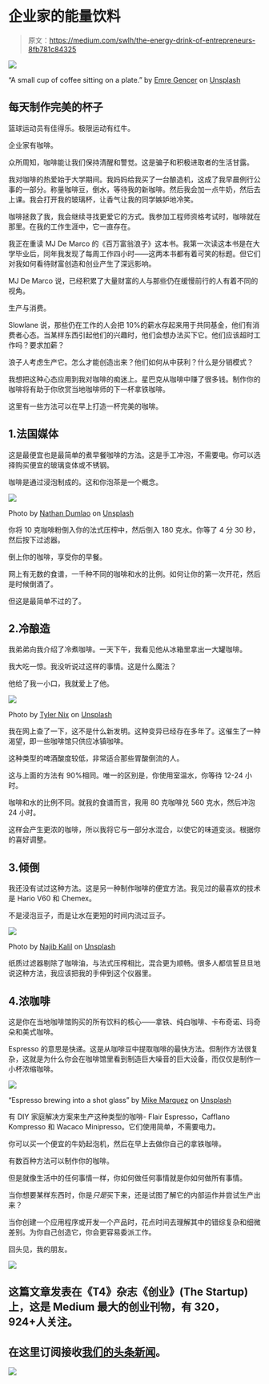 # 企业家的能量饮料

> 原文：<https://medium.com/swlh/the-energy-drink-of-entrepreneurs-8fb781c84325>

![](img/65f61c5d746c08800fda92e6a66e26ec.png)

“A small cup of coffee sitting on a plate.” by [Emre Gencer](https://unsplash.com/@reo?utm_source=medium&utm_medium=referral) on [Unsplash](https://unsplash.com?utm_source=medium&utm_medium=referral)

## 每天制作完美的杯子

篮球运动员有佳得乐。极限运动有红牛。

企业家有咖啡。

众所周知，咖啡能让我们保持清醒和警觉。这是骗子和积极进取者的生活甘露。

我对咖啡的热爱始于大学期间。我妈妈给我买了一台酿造机，这成了我早晨例行公事的一部分。称量咖啡豆，倒水，等待我的新咖啡。然后我会加一点牛奶，然后去上课。我会打开我的玻璃杯，让香气让我的同学嫉妒地冷笑。

咖啡拯救了我，我会继续寻找更爱它的方式。我参加工程师资格考试时，咖啡就在那里。在我的工作生涯中，它一直存在。

我正在重读 MJ De Marco 的《百万富翁浪子》这本书。我第一次读这本书是在大学毕业后，同年我发现了每周工作四小时——这两本书都有着可笑的标题。但它们对我如何看待财富创造和创业产生了深远影响。

MJ De Marco 说，已经积累了大量财富的人与那些仍在缓慢前行的人有着不同的视角。

生产与消费。

Slowlane 说，那些仍在工作的人会把 10%的薪水存起来用于共同基金，他们有消费者心态。当某样东西引起他们的兴趣时，他们会想办法买下它。他们应该超时工作吗？要求加薪？

浪子人考虑生产它。怎么才能创造出来？他们如何从中获利？什么是分销模式？

我想把这种心态应用到我对咖啡的痴迷上。星巴克从咖啡中赚了很多钱。制作你的咖啡将有助于你欣赏当地咖啡师的下一杯拿铁咖啡。

这里有一些方法可以在早上打造一杯完美的咖啡。

## 1.法国媒体

这是最便宜也是最简单的煮早餐咖啡的方法。这是手工冲泡，不需要电。你可以选择购买便宜的玻璃变体或不锈钢。

咖啡是通过浸泡制成的。这和你泡茶是一个概念。

![](img/7f4e68a4d9d9490f99bdfffa65fb073a.png)

Photo by [Nathan Dumlao](https://unsplash.com/@nate_dumlao?utm_source=medium&utm_medium=referral) on [Unsplash](https://unsplash.com?utm_source=medium&utm_medium=referral)

你将 10 克咖啡粉倒入你的法式压榨中，然后倒入 180 克水。你等了 4 分 30 秒，然后按下过滤器。

倒上你的咖啡，享受你的早餐。

网上有无数的食谱，一千种不同的咖啡和水的比例。如何让你的第一次开花，然后是时候倒酒了。

但这是最简单不过的了。

## 2.冷酿造

我弟弟向我介绍了冷煮咖啡。一天下午，我看见他从冰箱里拿出一大罐咖啡。

我大吃一惊。我没听说过这样的事情。这是什么魔法？

他给了我一小口，我就爱上了他。

![](img/74bef1192874d9c57ef8149e4b84e411.png)

Photo by [Tyler Nix](https://unsplash.com/@jtylernix?utm_source=medium&utm_medium=referral) on [Unsplash](https://unsplash.com?utm_source=medium&utm_medium=referral)

我在网上查了一下，这不是什么新发明。这种变异已经存在多年了。这催生了一种渴望，即一些咖啡馆只供应冰镇咖啡。

这种类型的啤酒酸度较低，非常适合那些胃酸倒流的人。

这与上面的方法有 90%相同。唯一的区别是，你使用室温水，你等待 12-24 小时。

咖啡和水的比例不同。就我的食谱而言，我用 80 克咖啡兑 560 克水，然后冲泡 24 小时。

这样会产生更浓的咖啡，所以我将它与一部分水混合，以使它的味道变淡。根据你的喜好调整。

## 3.倾倒

我还没有试过这种方法。这是另一种制作咖啡的便宜方法。我见过的最喜欢的技术是 Hario V60 和 Chemex。

不是浸泡豆子，而是让水在更短的时间内流过豆子。

![](img/1d93d3d84cd8740cc2af371fd7beed2a.png)

Photo by [Najib Kalil](https://unsplash.com/@nkalil?utm_source=medium&utm_medium=referral) on [Unsplash](https://unsplash.com?utm_source=medium&utm_medium=referral)

纸质过滤器剔除了咖啡油，与法式压榨相比，混合更为顺畅。很多人都信誓旦旦地说这种方法，我应该把我的手伸到这个仪器里。

## 4.浓咖啡

这是你在当地咖啡馆购买的所有饮料的核心——拿铁、纯白咖啡、卡布奇诺、玛奇朵和美式咖啡。

Espresso 的意思是快递。这是从咖啡豆中提取咖啡的最快方法。但制作方法很复杂，这就是为什么你会在咖啡馆里看到制造巨大噪音的巨大设备，而仅仅是制作一小杯浓缩咖啡。

![](img/9c20bd244a8a163852b3b50182cd18d3.png)

“Espresso brewing into a shot glass” by [Mike Marquez](https://unsplash.com/@mensroom?utm_source=medium&utm_medium=referral) on [Unsplash](https://unsplash.com?utm_source=medium&utm_medium=referral)

有 DIY 家庭解决方案来生产这种类型的咖啡- Flair Espresso，Cafflano Kompresso 和 Wacaco Minipresso。它们使用简单，不需要电力。

你可以买一个便宜的牛奶起泡机，然后在早上去做你自己的拿铁咖啡。

有数百种方法可以制作你的咖啡。

但是就像生活中的任何事情一样，你如何做任何事情就是你如何做所有事情。

当你想要某样东西时，你是*只是*买下来，还是试图了解它的内部运作并尝试生产出来？

当你创建一个应用程序或开发一个产品时，花点时间去理解其中的错综复杂和细微差别。为你自己创造它，你会更容易委派工作。

回头见，我的朋友。

[![](img/308a8d84fb9b2fab43d66c117fcc4bb4.png)](https://medium.com/swlh)

## 这篇文章发表在《T4》杂志《创业》(The Startup)上，这是 Medium 最大的创业刊物，有 320，924+人关注。

## 在这里订阅接收[我们的头条新闻](http://growthsupply.com/the-startup-newsletter/)。

[![](img/b0164736ea17a63403e660de5dedf91a.png)](https://medium.com/swlh)